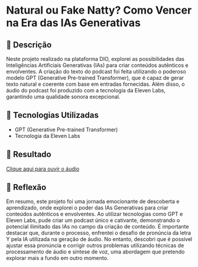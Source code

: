 # Natural ou Fake Natty? Como Vencer na Era das IAs Generativas

## 📒 Descrição

Neste projeto realizado na plataforma DIO, explorei as possibilidades das Inteligências Artificiais Generativas (IAs) para criar conteúdos autênticos e envolventes. A criação do texto do podcast foi feita utilizando o poderoso modelo GPT (Generative Pre-trained Transformer), que é capaz de gerar texto natural e coerente com base em entradas fornecidas. Além disso, o áudio do podcast foi produzido com a tecnologia da Eleven Labs, garantindo uma qualidade sonora excepcional.

## 🤖 Tecnologias Utilizadas
 * GPT (Generative Pre-trained Transformer)
 * Tecnologia da Eleven Labs


## 🚀 Resultado
[Clique aqui para ouvir o áudio](https://github.com/RaildaCDS/lab-natty-or-not/blob/main/ElevenLabs_2024-06-10T01_33_34_Alice_pre_s50_sb75_se0_b_m2.mp3)

## 💭 Reflexão
Em resumo, este projeto foi uma jornada emocionante de descoberta e aprendizado, onde explorei o poder das IAs Generativas para criar conteúdos autênticos e envolventes. Ao utilizar tecnologias como GPT e Eleven Labs, pude criar um podcast único e cativante, demonstrando o potencial ilimitado das IAs no campo da criação de conteúdo. É importante destacar que, durante o processo, enfrentei o desafio de pronúncia da letra Y pela IA utilizada na geração de áudio. No entanto, descobri que é possível ajustar essa pronúncia e corrigir outros problemas utilizando técnicas de processamento de áudio e síntese de voz, uma abordagem que pretendo explorar mais a fundo em outro momento.
